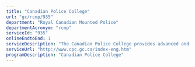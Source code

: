 ```yaml
---
title: "Canadian Police College"
url: "gc/rcmp/935"
department: "Royal Canadian Mounted Police"
departmentAcronym: "rcmp"
serviceId: "935"
onlineEndtoEnd: 1
serviceDescription: "The Canadian Police College provides advanced and specialized training and executive development to law enforcement personnel from domestic and international jurisdictions. The college offers over 50 advanced and specialized courses and workshops. The college has programs in: technological crime, forensic identification, investigating techniques, explosives disposal/investigations, polygraph, police executive development and professional development for Indigenous policing."
serviceUrl: "http://www.cpc.gc.ca/index-eng.htm"
programDescription: "Canadian Police College"
---
```

